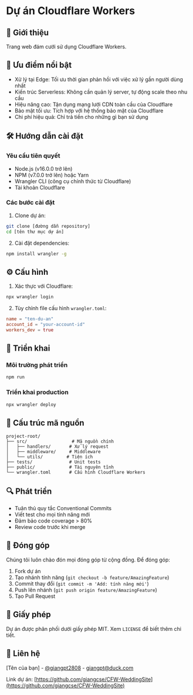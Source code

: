 # Dự án Cloudflare Workers

## 📝 Giới thiệu

Trang web đám cưới sử dụng Cloudflare Workers.

## 🚀 Ưu điểm nổi bật

- Xử lý tại Edge: Tối ưu thời gian phản hồi với việc xử lý gần người dùng nhất
- Kiến trúc Serverless: Không cần quản lý server, tự động scale theo nhu cầu
- Hiệu năng cao: Tận dụng mạng lưới CDN toàn cầu của Cloudflare
- Bảo mật tối ưu: Tích hợp với hệ thống bảo mật của Cloudflare
- Chi phí hiệu quả: Chỉ trả tiền cho những gì bạn sử dụng

## 🛠️ Hướng dẫn cài đặt

### Yêu cầu tiên quyết

- Node.js (v16.0.0 trở lên)
- NPM (v7.0.0 trở lên) hoặc Yarn
- Wrangler CLI (công cụ chính thức từ Cloudflare)
- Tài khoản Cloudflare

### Các bước cài đặt

1. Clone dự án:

```bash
git clone [đường dẫn repository]
cd [tên thư mục dự án]
```

2. Cài đặt dependencies:

```bash
npm install wrangler -g
```

## ⚙️ Cấu hình

1. Xác thực với Cloudflare:

```bash
npx wrangler login
```

2. Tùy chỉnh file cấu hình `wrangler.toml`:

```toml
name = "ten-du-an"
account_id = "your-account-id"
workers_dev = true
```

## 🚀 Triển khai

### Môi trường phát triển

```bash
npm run
```

### Triển khai production

```bash
npx wrangler deploy
```

## 📁 Cấu trúc mã nguồn

```
project-root/
├── src/                 # Mã nguồn chính
│   ├── handlers/       # Xử lý request
│   ├── middleware/     # Middleware
│   └── utils/         # Tiện ích
├── tests/              # Unit tests
├── public/             # Tài nguyên tĩnh
└── wrangler.toml       # Cấu hình Cloudflare Workers
```

## 🔍 Phát triển

- Tuân thủ quy tắc Conventional Commits
- Viết test cho mọi tính năng mới
- Đảm bảo code coverage > 80%
- Review code trước khi merge

## 🤝 Đóng góp

Chúng tôi luôn chào đón mọi đóng góp từ cộng đồng. Để đóng góp:

1. Fork dự án
2. Tạo nhánh tính năng (`git checkout -b feature/AmazingFeature`)
3. Commit thay đổi (`git commit -m 'Add: tính năng mới'`)
4. Push lên nhánh (`git push origin feature/AmazingFeature`)
5. Tạo Pull Request

## 📄 Giấy phép

Dự án được phân phối dưới giấy phép MIT. Xem `LICENSE` để biết thêm chi tiết.

## 📧 Liên hệ

[Tên của bạn] - [@giangpt2808](https://twitter.com/giangpt2808) - <giangpt@duck.com>

Link dự án: [https://github.com/giangcse/CFW-WeddingSite](https://github.com/giangcse/CFW-WeddingSite)
